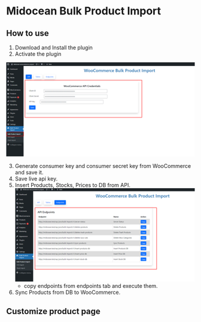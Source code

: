 # Midocean Bulk Product Import

## How to use

1. Download and Install the plugin
2. Activate the plugin

![Save credentials](assets/images/save-credentials.png)

3. Generate consumer key and consumer secret key from WooCommerce and save it.
4. Save live api key.
5. Insert Products, Stocks, Prices to DB from API.
    ![endpoints](assets/images//endpoints.png)
    - copy endpoints from endpoints tab and execute them.
6. Sync Products from DB to WooCommerce.

## Customize product page
